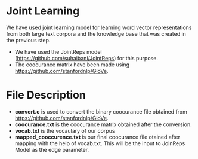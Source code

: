 # Joint Learning
We have used joint learning model for learning word vector representations from both large text corpora and the knowledge base that was created in the previous step.
- We have used the JointReps model (https://github.com/suhaibani/JointReps) for this purpose.
- The coocurance matrix have been made using https://github.com/stanfordnlp/GloVe.

# File Description
- **convert.c** is used to convert the binary coocurance file obtained from https://github.com/stanfordnlp/GloVe. 
- **coocurance.txt** is the coocurance matrix obtained after the conversion.
- **vocab.txt** is the vocaulary of our corpus
- **mapped_cooccurence.txt** is our final coocurance file otained after mapping with the help of vocab.txt. This will be the input to JoinReps Model as the edge parameter.
